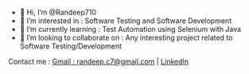 - 👋 Hi, I’m @Randeep710
- 👀 I’m interested in : Software Testing and Software Development
- 🌱 I’m currently learning : Test Automation using Selenium with Java
- 💞️ I’m looking to collaborate on : Any interesting project related to Software Testing/Development
<!---
- 📫 How to reach me ...
--->

<!---
Randeep710/Randeep710 is a ✨ special ✨ repository because its `README.md` (this file) appears on your GitHub profile.
You can click the Preview link to take a look at your changes.
--->

Contact me :
[Gmail : randeep.c7@gmail.com](https://www.gmail.com/) | [LinkedIn](https://www.linkedin.com/in/randeep-choudhury)
